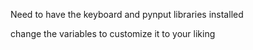 Need to have the keyboard and pynput libraries installed

change the variables to customize it to your liking
